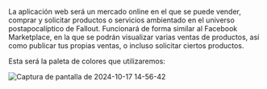 La aplicación web será un mercado online en el que se puede vender, comprar y solicitar productos o servicios ambientado en el universo postapocalíptico de Fallout.
Funcionará de forma similar al Facebook Marketplace, en la que se podrán visualizar varias ventas de productos, así como publicar tus propias ventas, o incluso solicitar ciertos productos.

Esta será la paleta de colores que utilizaremos:

![Captura de pantalla de 2024-10-17 14-56-42](https://github.com/user-attachments/assets/1f4cf19d-2cc9-409e-9b17-f7694d8ffd61)
